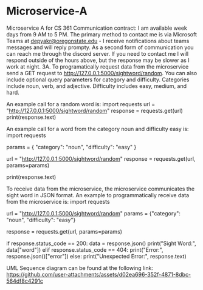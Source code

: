 # Microservice-A
Microservice A for CS 361
Communication contract: I am available week days from 9 AM to 5 PM. The primary method to contact me is via Microsoft Teams at depyakr@oregonstate.edu - I receive notifications about teams messages and will reply prompty. As a second form of communication you can reach me through the discord server. If you need to contact me I will respond outside of the hours above, but the response may be slower as I work at night. 
3A. To programatically request data from the microservice send a GET request to http://127.0.0.1:5000/sightword/random. You can also include optional query parameters for category and difficulty. Categories include noun, verb, and adjective. Difficulty includes easy, medium, and hard. 

An example call for a random word is:
import requests
url = "http://127.0.0.1:5000/sightword/random"
response = requests.get(url)
print(response.text)

An example call for a word from the category noun and difficulty easy is:
import requests

params = {
    "category": "noun",
    "difficulty": "easy"
}

url = "http://127.0.0.1:5000/sightword/random"
response = requests.get(url, params=params)

print(response.text)

To receive data from the microservice, the microservice communicates the sight word in JSON format. An example to programmatically receive data from the microservice is:
import requests

url = "http://127.0.0.1:5000/sightword/random"
params = {"category": "noun", "difficulty": "easy"}

response = requests.get(url, params=params)

if response.status_code == 200:
    data = response.json()
    print("Sight Word:", data["word"])
elif response.status_code == 404:
    print("Error:", response.json()["error"])
else:
    print("Unexpected Error:", response.text)

UML Sequence diagram can be found at the following link:
https://github.com/user-attachments/assets/d02ea696-352f-4871-8dbc-564df8c4291c
